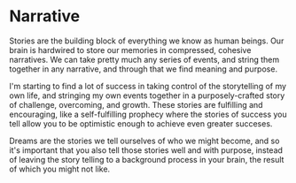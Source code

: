 # Narrative

Stories are the building block of everything we know as human beings. Our brain is hardwired to store our memories in compressed, cohesive narratives. We can take pretty much any series of events, and string them together in any narrative, and through that we find meaning and purpose.

I'm starting to find a lot of success in taking control of the storytelling of my own life, and stringing my own events together in a purposely-crafted story of challenge, overcoming, and growth. These stories are fulfilling and encouraging, like a self-fulfilling prophecy where the stories of success you tell allow you to be optimistic enough to achieve even greater succeses.

Dreams are the stories we tell ourselves of who we might become, and so it's important that you also tell those stories well and with purpose, instead of leaving the story telling to a background process in your brain, the result of which you might not like.
